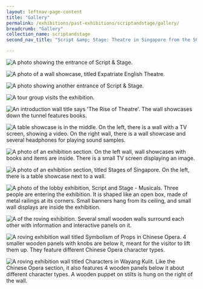 ```yaml
---
layout: leftnav-page-content
title: "Gallery"
permalink: /exhibitions/past-exhibitions/scriptandstage/gallery/
breadcrumb: "Gallery"
collection_name: scriptandstage
second_nav_title: "Script &amp; Stage: Theatre in Singapore from the 50s to 80s"

---
```


![A photo showing the entrance of Script & Stage.](/images/event-images/script-and-stage-onsite/script-and-stage_gallery_1.jpg)

![A photo of a wall showcase, titled Expatriate English Theatre.](/images/event-images/script-and-stage-onsite/script-and-stage_gallery_2.jpg)

![A photo showing another entrance of Script & Stage.](/images/event-images/script-and-stage-onsite/script-and-stage_gallery_3.jpg)

![A tour group visits the exhibition.](/images/event-images/script-and-stage-onsite/script-and-stage_gallery_4.jpg)

![An introduction wall title says 'The Rise of Theatre'. The wall showcases down the tunnel features books.](/images/event-images/script-and-stage-onsite/script-and-stage_gallery_5.jpg)

![A table showcase is in the middle. On the left, there is a wall with a TV screen, showing a video. On the right wall, there is a wall showcase and several headphones for playing sound samples.](/images/event-images/script-and-stage-onsite/script-and-stage_gallery_6.jpg)

![A photo of an exhibition section. On the left wall, wall showcases with books and items are inside. There is a small TV screen displaying an image.](/images/event-images/script-and-stage-onsite/script-and-stage_gallery_7.jpg)

![A photo of an exhibition section, titled Stages of Singapore. On the left, there is a table showcase next to a wall.](/images/event-images/script-and-stage-onsite/script-and-stage_gallery_8.jpg)

![A photo of the lobby exhibition, Script and Stage - Musicals. Three people are entering the exhibition. It is shaped like an open box, made of metal railings at its corners. Small banners hang from its ceiling, and small wall displays are inside the exhibition.](/images/event-images/script-and-stage-onsite/script-and-stage_gallery_9.jpg)

![A of the roving exhibition. Several small wooden walls surround each other with information and interactive panels on it.](/images/event-images/script-and-stage-onsite/script-and-stage_gallery_10.jpg)

![A roving exhibition wall titled Symbolism of Props in Chinese Opera. 4 smaller wooden panels with knobs are below it, meant for the visitor to lift them up. They feature different Chinese Opera character types.](/images/event-images/script-and-stage-onsite/script-and-stage_gallery_11.jpg)

![A roving exhibition wall titled Characters in Wayang Kulit. Like the Chinese Opera section, it also features 4 wooden panels below it about different character types. A wooden puppet on stilts is hung on the right of the wall.](/images/event-images/script-and-stage-onsite/script-and-stage_gallery_12.jpg)